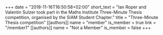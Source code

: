 +++
date = "2018-11-16T16:50:58+02:00"
short_text = "Ian Roper and Valentin Sulzer took part in the Maths Institute Three-Minute Thesis competition, organised by the SIAM Student Chapter."
title = "Three-Minute Thesis competition"
[[authors]]
    name = "member"
    is_member = true
    link = "/member1"
[[authors]]
    name = "Not a Member"
    is_member = false
+++
